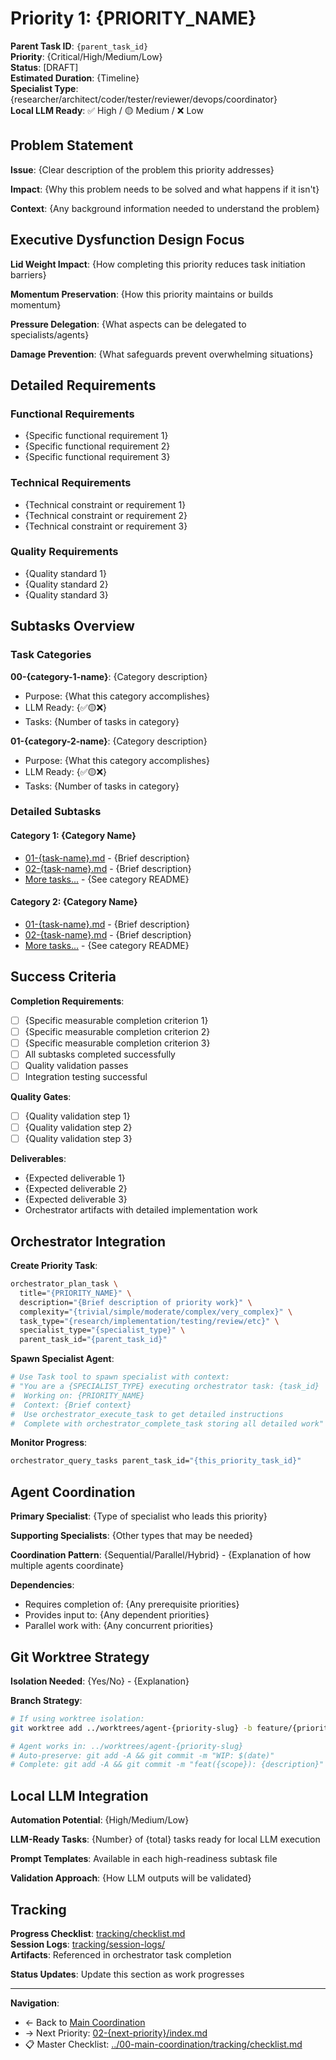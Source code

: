 # Priority 1: {PRIORITY_NAME}

**Parent Task ID**: `{parent_task_id}`  
**Priority**: {Critical/High/Medium/Low}  
**Status**: [DRAFT]  
**Estimated Duration**: {Timeline}  
**Specialist Type**: {researcher/architect/coder/tester/reviewer/devops/coordinator}  
**Local LLM Ready**: ✅ High / 🟡 Medium / ❌ Low

## Problem Statement

**Issue**: {Clear description of the problem this priority addresses}

**Impact**: {Why this problem needs to be solved and what happens if it isn't}

**Context**: {Any background information needed to understand the problem}

## Executive Dysfunction Design Focus

**Lid Weight Impact**: {How completing this priority reduces task initiation barriers}

**Momentum Preservation**: {How this priority maintains or builds momentum}  

**Pressure Delegation**: {What aspects can be delegated to specialists/agents}

**Damage Prevention**: {What safeguards prevent overwhelming situations}

## Detailed Requirements

### Functional Requirements

- {Specific functional requirement 1}
- {Specific functional requirement 2}
- {Specific functional requirement 3}

### Technical Requirements

- {Technical constraint or requirement 1}
- {Technical constraint or requirement 2}
- {Technical constraint or requirement 3}

### Quality Requirements

- {Quality standard 1}
- {Quality standard 2}
- {Quality standard 3}

## Subtasks Overview

### Task Categories

**00-{category-1-name}**: {Category description}

- Purpose: {What this category accomplishes}
- LLM Ready: {✅🟡❌}
- Tasks: {Number of tasks in category}

**01-{category-2-name}**: {Category description}  

- Purpose: {What this category accomplishes}
- LLM Ready: {✅🟡❌}
- Tasks: {Number of tasks in category}

### Detailed Subtasks

#### **Category 1: {Category Name}**

- [01-{task-name}.md](subtasks/00-{category-1-slug}/01-{task-slug}.md) - {Brief description}
- [02-{task-name}.md](subtasks/00-{category-1-slug}/02-{task-slug}.md) - {Brief description}
- [More tasks...](subtasks/00-{category-1-slug}/) - {See category README}

#### **Category 2: {Category Name}**

- [01-{task-name}.md](subtasks/01-{category-2-slug}/01-{task-slug}.md) - {Brief description}
- [02-{task-name}.md](subtasks/01-{category-2-slug}/02-{task-slug}.md) - {Brief description}
- [More tasks...](subtasks/01-{category-2-slug}/) - {See category README}

## Success Criteria

**Completion Requirements**:

- [ ] {Specific measurable completion criterion 1}
- [ ] {Specific measurable completion criterion 2}
- [ ] {Specific measurable completion criterion 3}
- [ ] All subtasks completed successfully
- [ ] Quality validation passes
- [ ] Integration testing successful

**Quality Gates**:

- [ ] {Quality validation step 1}
- [ ] {Quality validation step 2}
- [ ] {Quality validation step 3}

**Deliverables**:

- {Expected deliverable 1}
- {Expected deliverable 2}  
- {Expected deliverable 3}
- Orchestrator artifacts with detailed implementation work

## Orchestrator Integration

**Create Priority Task**:

```bash
orchestrator_plan_task \
  title="{PRIORITY_NAME}" \
  description="{Brief description of priority work}" \
  complexity="{trivial/simple/moderate/complex/very_complex}" \
  task_type="{research/implementation/testing/review/etc}" \
  specialist_type="{specialist_type}" \
  parent_task_id="{parent_task_id}"
```

**Spawn Specialist Agent**:

```bash
# Use Task tool to spawn specialist with context:
# "You are a {SPECIALIST_TYPE} executing orchestrator task: {task_id}
#  Working on: {PRIORITY_NAME}
#  Context: {Brief context}
#  Use orchestrator_execute_task to get detailed instructions
#  Complete with orchestrator_complete_task storing all detailed work"
```

**Monitor Progress**:

```bash
orchestrator_query_tasks parent_task_id="{this_priority_task_id}"
```

## Agent Coordination

**Primary Specialist**: {Type of specialist who leads this priority}

**Supporting Specialists**: {Other types that may be needed}

**Coordination Pattern**:
{Sequential/Parallel/Hybrid} - {Explanation of how multiple agents coordinate}

**Dependencies**:

- Requires completion of: {Any prerequisite priorities}
- Provides input to: {Any dependent priorities}
- Parallel work with: {Any concurrent priorities}

## Git Worktree Strategy

**Isolation Needed**: {Yes/No} - {Explanation}

**Branch Strategy**:

```bash
# If using worktree isolation:
git worktree add ../worktrees/agent-{priority-slug} -b feature/{priority-slug}

# Agent works in: ../worktrees/agent-{priority-slug}
# Auto-preserve: git add -A && git commit -m "WIP: $(date)"
# Complete: git add -A && git commit -m "feat({scope}): {description}"
```

## Local LLM Integration

**Automation Potential**: {High/Medium/Low}

**LLM-Ready Tasks**: {Number} of {total} tasks ready for local LLM execution

**Prompt Templates**: Available in each high-readiness subtask file

**Validation Approach**: {How LLM outputs will be validated}

## Tracking

**Progress Checklist**: [tracking/checklist.md](tracking/checklist.md)  
**Session Logs**: [tracking/session-logs/](tracking/session-logs/)  
**Artifacts**: Referenced in orchestrator task completion

**Status Updates**: Update this section as work progresses

---

**Navigation**:

- ← Back to [Main Coordination](../00-main-coordination/index.md)
- → Next Priority: [02-{next-priority}/index.md](../02-{next-priority}/index.md)
- 📋 Master Checklist: [../00-main-coordination/tracking/checklist.md](../00-main-coordination/tracking/checklist.md)
